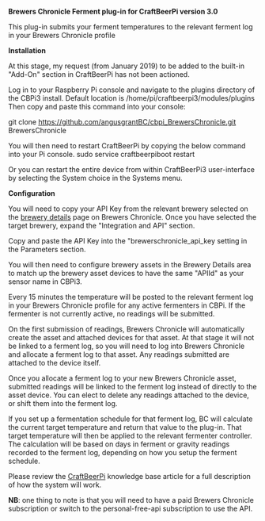 <strong>Brewers Chronicle Ferment plug-in for CraftBeerPi version 3.0</strong>

This plug-in submits your ferment temperatures to the relevant ferment log in your Brewers Chronicle profile

<strong>Installation</strong>

At this stage, my request (from January 2019) to be added to the built-in "Add-On" section in CraftBeerPi has not been actioned.

Log in to your Raspberry Pi console and navigate to the plugins directory of the CBPi3 install.
Default location is /home/pi/craftbeerpi3/modules/plugins
Then copy and paste this command into your console:

git clone https://github.com/angusgrantBC/cbpi_BrewersChronicle.git BrewersChronicle

You will then need to restart CraftBeerPi by copying the below command into your Pi console.
sudo service craftbeerpiboot restart

Or you can restart the entire device from within CraftBeerPi3 user-interface by selecting the System choice in the Systems menu.

<strong>Configuration</strong>

You will need to copy your API Key from the relevant brewery selected on the <A href="https://brewerschronicle.com/BreweryDetails">brewery details</a> page on Brewers Chronicle. Once you have selected the target brewery, expand the "Integration and API" section.

Copy and paste the API Key into the "brewerschronicle_api_key setting in the Parameters section.

You will then need to configure brewery assets in the Brewery Details area to match up the brewery asset devices to have the same "APIId" as your sensor name in CBPi3. <!--You can view further documentation in the <a href="">Brewery Assets</a> knowledge base article-->

Every 15 minutes the temperature will be posted to the relevant ferment log in your Brewers Chronicle profile for any active fermenters in CBPi. If the fermenter is not currently active, no readings will be submitted.

On the first submission of readings, Brewers Chronicle will automatically create the asset and attached devices for that asset. At that stage it will not be linked to a ferment log, so you will need to log into Brewers Chronicle and allocate a ferment log to that asset. Any readings submitted are attached to the device itself.

Once you allocate a ferment log to your new Brewers Chronicle asset, submitted readings will be linked to the ferment log instead of directly to the asset device. You can elect to delete any readings attached to the device, or shift them into the ferment log.

If you set up a fermentation schedule for that ferment log, BC will calculate the current target temperature and return that value to the plug-in. That target temperature will then be applied to the relevant fermenter controller. The calculation will be based on days in ferment or gravity readings recorded to the ferment log, depending on how you setup the ferment schedule.

Please review the <a href="https://brewerschronicle.com/KB/ViewArticle/2019/8/craftbeerpi3">CraftBeerPi</a> knowledge base article for a full description of how the system will work.

<strong>NB</strong>: one thing to note is that you will need to have a paid Brewers Chronicle subscription or switch to the personal-free-api subscription to use the API.
